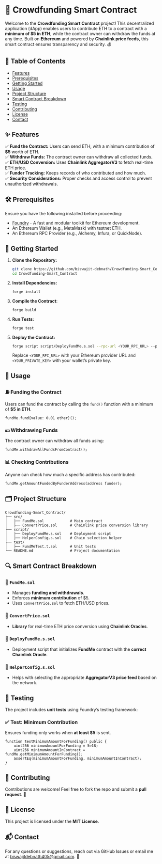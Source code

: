 # 🚀 Crowdfunding Smart Contract

Welcome to the **Crowdfunding Smart Contract** project! This decentralized application (dApp) enables users to contribute ETH to a contract with a **minimum of $5 in ETH**, while the contract owner can withdraw the funds at any time. Built on **Ethereum** and powered by **Chainlink price feeds**, this smart contract ensures transparency and security. 💰

## 📜 Table of Contents

- [Features](#features)
- [Prerequisites](#prerequisites)
- [Getting Started](#getting-started)
- [Usage](#usage)
- [Project Structure](#project-structure)
- [Smart Contract Breakdown](#smart-contract-breakdown)
- [Testing](#testing)
- [Contributing](#contributing)
- [License](#license)
- [Contact](#contact)

## ✨ Features

✅ **Fund the Contract:** Users can send ETH, with a minimum contribution of **$5** worth of ETH.  
✅ **Withdraw Funds:** The contract owner can withdraw all collected funds.  
✅ **ETH/USD Conversion:** Uses **Chainlink AggregatorV3** to fetch real-time ETH price.  
✅ **Funder Tracking:** Keeps records of who contributed and how much.  
✅ **Security Considerations:** Proper checks and access control to prevent unauthorized withdrawals.  

## 🛠️ Prerequisites

Ensure you have the following installed before proceeding:

- [Foundry](https://getfoundry.sh/) - A fast and modular toolkit for Ethereum development.
- An Ethereum Wallet (e.g., MetaMask) with testnet ETH.
- An Ethereum RPC Provider (e.g., Alchemy, Infura, or QuickNode).

## 🚀 Getting Started

1. **Clone the Repository:**
   ```bash
   git clone https://github.com/biswajit-debnath/Crowdfunding-Smart_Contract.git
   cd Crowdfunding-Smart_Contract
   ```

2. **Install Dependencies:**
   ```bash
   forge install
   ```

3. **Compile the Contract:**
   ```bash
   forge build
   ```

4. **Run Tests:**
   ```bash
   forge test
   ```

5. **Deploy the Contract:**
   ```bash
   forge script script/DeployFundMe.s.sol --rpc-url <YOUR_RPC_URL> --private-key <YOUR_PRIVATE_KEY>
   ```
   Replace `<YOUR_RPC_URL>` with your Ethereum provider URL and `<YOUR_PRIVATE_KEY>` with your wallet’s private key.

## 📖 Usage

### ⛽ Funding the Contract

Users can fund the contract by calling the `fund()` function with a minimum of **$5 in ETH**.
```solidity
fundMe.fund{value: 0.01 ether}();
```

### 💵 Withdrawing Funds
The contract owner can withdraw all funds using:
```solidity
fundMe.withdrawAllFundsFromContract();
```

### 📊 Checking Contributions
Anyone can check how much a specific address has contributed:
```solidity
fundMe.getAmountFundedByFunderAddress(address funder);
```

## 🗂️ Project Structure

```
Crowdfunding-Smart_Contract/
├── src/
│   ├── FundMe.sol            # Main contract
│   ├── ConvertPrice.sol      # Chainlink price conversion library
├── script/
│   ├── DeployFundMe.s.sol    # Deployment script
│   ├── HelperConfig.s.sol    # Chain selection helper
├── test/
│   ├── FundMeTest.t.sol      # Unit tests
└── README.md                 # Project documentation
```

## 🔍 Smart Contract Breakdown

### 📌 `FundMe.sol`
- Manages **funding and withdrawals**.
- Enforces **minimum contribution** of $5.
- Uses `ConvertPrice.sol` to fetch ETH/USD prices.

### 📌 `ConvertPrice.sol`
- **Library** for real-time ETH price conversion using **Chainlink Oracles**.

### 📌 `DeployFundMe.s.sol`
- Deployment script that initializes **FundMe** contract with the **correct Chainlink Oracle**.

### 📌 `HelperConfig.s.sol`
- Helps with selecting the appropriate **AggregatorV3 price feed** based on the network.

## 🧪 Testing

The project includes **unit tests** using Foundry’s testing framework:

### ✅ Test: Minimum Contribution
Ensures funding only works when **at least $5** is sent.
```solidity
function testMinimumAmountForFunding() public {
    uint256 minimumAmountForFunding = 5e18;
    uint256 minimumAmountInContract = fundMe.getMinimumAmountForFunding();
    assertEq(minimumAmountForFunding, minimumAmountInContract);
}
```

## 🤝 Contributing

Contributions are welcome! Feel free to fork the repo and submit a **pull request**. 🚀

## 📄 License

This project is licensed under the **MIT License**.

## 📬 Contact

For any questions or suggestions, reach out via GitHub Issues or email me at [biswajitdebnath405@gmail.com](biswajitdebnath405@gmail.com). 🚀
